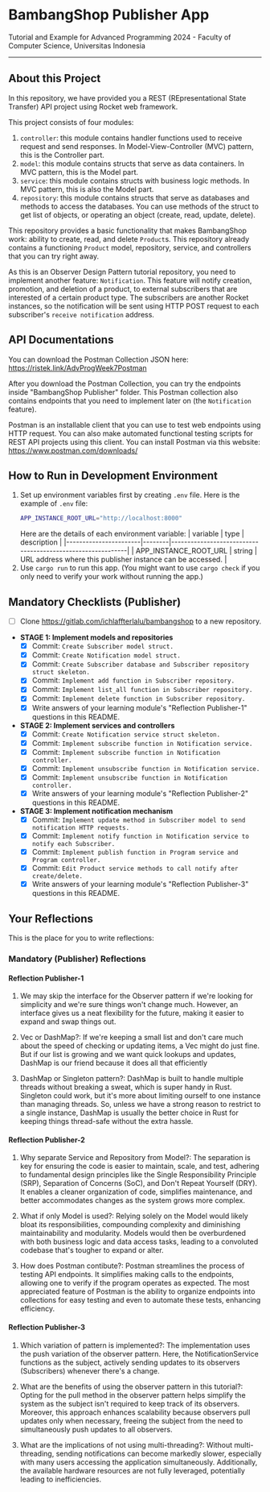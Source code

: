 # BambangShop Publisher App
Tutorial and Example for Advanced Programming 2024 - Faculty of Computer Science, Universitas Indonesia

---

## About this Project
In this repository, we have provided you a REST (REpresentational State Transfer) API project using Rocket web framework.

This project consists of four modules:
1.  `controller`: this module contains handler functions used to receive request and send responses.
    In Model-View-Controller (MVC) pattern, this is the Controller part.
2.  `model`: this module contains structs that serve as data containers.
    In MVC pattern, this is the Model part.
3.  `service`: this module contains structs with business logic methods.
    In MVC pattern, this is also the Model part.
4.  `repository`: this module contains structs that serve as databases and methods to access the databases.
    You can use methods of the struct to get list of objects, or operating an object (create, read, update, delete).

This repository provides a basic functionality that makes BambangShop work: ability to create, read, and delete `Product`s.
This repository already contains a functioning `Product` model, repository, service, and controllers that you can try right away.

As this is an Observer Design Pattern tutorial repository, you need to implement another feature: `Notification`.
This feature will notify creation, promotion, and deletion of a product, to external subscribers that are interested of a certain product type.
The subscribers are another Rocket instances, so the notification will be sent using HTTP POST request to each subscriber's `receive notification` address.

## API Documentations

You can download the Postman Collection JSON here: https://ristek.link/AdvProgWeek7Postman

After you download the Postman Collection, you can try the endpoints inside "BambangShop Publisher" folder.
This Postman collection also contains endpoints that you need to implement later on (the `Notification` feature).

Postman is an installable client that you can use to test web endpoints using HTTP request.
You can also make automated functional testing scripts for REST API projects using this client.
You can install Postman via this website: https://www.postman.com/downloads/

## How to Run in Development Environment
1.  Set up environment variables first by creating `.env` file.
    Here is the example of `.env` file:
    ```bash
    APP_INSTANCE_ROOT_URL="http://localhost:8000"
    ```
    Here are the details of each environment variable:
    | variable              | type   | description                                                |
    |-----------------------|--------|------------------------------------------------------------|
    | APP_INSTANCE_ROOT_URL | string | URL address where this publisher instance can be accessed. |
2.  Use `cargo run` to run this app.
    (You might want to use `cargo check` if you only need to verify your work without running the app.)

## Mandatory Checklists (Publisher)
-   [ ] Clone https://gitlab.com/ichlaffterlalu/bambangshop to a new repository.
-   **STAGE 1: Implement models and repositories**
    -   [x] Commit: `Create Subscriber model struct.`
    -   [x] Commit: `Create Notification model struct.`
    -   [x] Commit: `Create Subscriber database and Subscriber repository struct skeleton.`
    -   [x] Commit: `Implement add function in Subscriber repository.`
    -   [x] Commit: `Implement list_all function in Subscriber repository.`
    -   [x] Commit: `Implement delete function in Subscriber repository.`
    -   [x] Write answers of your learning module's "Reflection Publisher-1" questions in this README.
-   **STAGE 2: Implement services and controllers**
    -   [x] Commit: `Create Notification service struct skeleton.`
    -   [x] Commit: `Implement subscribe function in Notification service.`
    -   [x] Commit: `Implement subscribe function in Notification controller.`
    -   [x] Commit: `Implement unsubscribe function in Notification service.`
    -   [x] Commit: `Implement unsubscribe function in Notification controller.`
    -   [x] Write answers of your learning module's "Reflection Publisher-2" questions in this README.
-   **STAGE 3: Implement notification mechanism**
    -   [x] Commit: `Implement update method in Subscriber model to send notification HTTP requests.`
    -   [x] Commit: `Implement notify function in Notification service to notify each Subscriber.`
    -   [x] Commit: `Implement publish function in Program service and Program controller.`
    -   [x] Commit: `Edit Product service methods to call notify after create/delete.`
    -   [x] Write answers of your learning module's "Reflection Publisher-3" questions in this README.

## Your Reflections
This is the place for you to write reflections:

### Mandatory (Publisher) Reflections

#### Reflection Publisher-1
1. We may skip the interface for the Observer pattern if we're looking for simplicity and we're sure things won't change much. However, an interface gives us a neat flexibility for the future, making it easier to expand and swap things out.

2. Vec or DashMap?: If we're keeping a small list and don't care much about the speed of checking or updating items, a Vec might do just fine. But if our list is growing and we want quick lookups and updates, DashMap is our friend because it does all that efficiently

3. DashMap or Singleton pattern?: DashMap is built to handle multiple threads without breaking a sweat, which is super handy in Rust. Singleton could work, but it's more about limiting ourself to one instance than managing threads. So, unless we have a strong reason to restrict to a single instance, DashMap is usually the better choice in Rust for keeping things thread-safe without the extra hassle.


#### Reflection Publisher-2
1. Why separate Service and Repository from Model?: The separation is key for ensuring the code is easier to maintain, scale, and test, adhering to fundamental design principles like the Single Responsibility Principle (SRP), Separation of Concerns (SoC), and Don't Repeat Yourself (DRY). It enables a cleaner organization of code, simplifies maintenance, and better accommodates changes as the system grows more complex.

2. What if only Model is used?: Relying solely on the Model would likely bloat its responsibilities, compounding complexity and diminishing maintainability and modularity. Models would then be overburdened with both business logic and data access tasks, leading to a convoluted codebase that's tougher to expand or alter.

3. How does Postman contibute?: Postman streamlines the process of testing API endpoints. It simplifies making calls to the endpoints, allowing one to verify if the program operates as expected. The most appreciated feature of Postman is the ability to organize endpoints into collections for easy testing and even to automate these tests, enhancing efficiency.

#### Reflection Publisher-3
1. Which variation of pattern is implemented?: The implementation uses the push variation of the observer pattern. Here, the NotificationService functions as the subject, actively sending updates to its observers (Subscribers) whenever there's a change.

2. What are the benefits of using the observer pattern in this tutorial?: Opting for the pull method in the observer pattern helps simplify the system as the subject isn't required to keep track of its observers. Moreover, this approach enhances scalability because observers pull updates only when necessary, freeing the subject from the need to simultaneously push updates to all observers.

3. What are the implications of not using multi-threading?: Without multi-threading, sending notifications can become markedly slower, especially with many users accessing the application simultaneously. Additionally, the available hardware resources are not fully leveraged, potentially leading to inefficiencies.